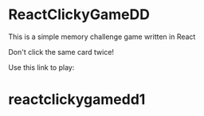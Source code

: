 # ReactClickyGameDD

This is a simple memory challenge game written in React

Don't click the same card twice!

Use this link to play:
# reactclickygamedd1

